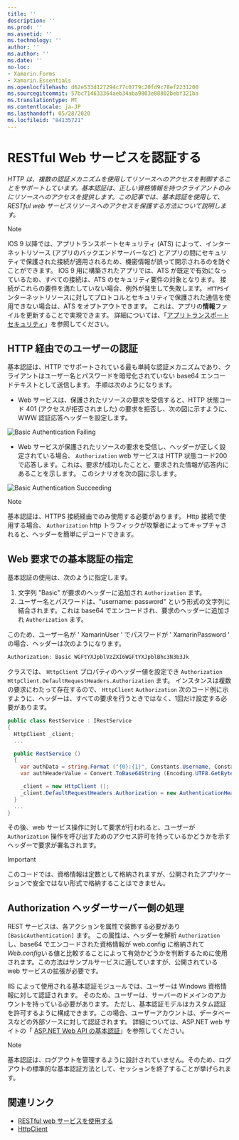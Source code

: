 ```yaml
---
title: ''
description: ''
ms.prod: ''
ms.assetid: ''
ms.technology: ''
author: ''
ms.author: ''
ms.date: ''
no-loc:
- Xamarin.Forms
- Xamarin.Essentials
ms.openlocfilehash: d62e533d127294c77c0779c20fd9c78ef2231200
ms.sourcegitcommit: 57bc714633364aeb34aba9803e88802bebf321ba
ms.translationtype: MT
ms.contentlocale: ja-JP
ms.lasthandoff: 05/28/2020
ms.locfileid: "84135721"
---
```

# <a name="authenticate-a-restful-web-service"></a>RESTful Web サービスを認証する

_HTTP は、複数の認証メカニズムを使用してリソースへのアクセスを制御することをサポートしています。基本認証は、正しい資格情報を持つクライアントのみにリソースへのアクセスを提供します。この記事では、基本認証を使用して、RESTful web サービスリソースへのアクセスを保護する方法について説明します。_

> [!NOTE]
> IOS 9 以降では、アプリトランスポートセキュリティ (ATS) によって、インターネットリソース (アプリのバックエンドサーバーなど) とアプリの間にセキュリティで保護された接続が適用されるため、機密情報が誤って開示されるのを防ぐことができます。 IOS 9 用に構築されたアプリでは、ATS が既定で有効になっているため、すべての接続は、ATS のセキュリティ要件の対象となります。 接続がこれらの要件を満たしていない場合、例外が発生して失敗します。
> `HTTPS`インターネットリソースに対してプロトコルとセキュリティで保護された通信を使用できない場合は、ATS をオプトアウトできます。 これは、アプリの**情報**ファイルを更新することで実現できます。 詳細については、「[アプリトランスポートセキュリティ](~/ios/app-fundamentals/ats.md)」を参照してください。

## <a name="authenticating-users-over-http"></a>HTTP 経由でのユーザーの認証

基本認証は、HTTP でサポートされている最も単純な認証メカニズムであり、クライアントはユーザー名とパスワードを暗号化されていない base64 エンコードテキストとして送信します。 手順は次のようになります。

- Web サービスは、保護されたリソースの要求を受信すると、HTTP 状態コード 401 (アクセスが拒否されました) の要求を拒否し、次の図に示すように、WWW 認証応答ヘッダーを設定します。

![](rest-images/basic-authentication-fail.png "Basic Authentication Failing")

- Web サービスが保護されたリソースの要求を受信し、ヘッダーが正しく設定されている場合、 `Authorization` web サービスは HTTP 状態コード200で応答します。これは、要求が成功したことと、要求された情報が応答内にあることを示します。 このシナリオを次の図に示します。

![](rest-images/basic-authentication-success.png "Basic Authentication Succeeding")

> [!NOTE]
> 基本認証は、HTTPS 接続経由でのみ使用する必要があります。 Http 接続で使用する場合、 `Authorization` http トラフィックが攻撃者によってキャプチャされると、ヘッダーを簡単にデコードできます。

## <a name="specifying-basic-authentication-in-a-web-request"></a>Web 要求での基本認証の指定

基本認証の使用は、次のように指定します。

1. 文字列 "Basic" が要求のヘッダーに追加され `Authorization` ます。
1. ユーザー名とパスワードは、"username: password" という形式の文字列に結合されます。これは base64 でエンコードされ、要求のヘッダーに追加され `Authorization` ます。

このため、ユーザー名が ' XamarinUser ' でパスワードが ' XamarinPassword ' の場合、ヘッダーは次のようになります。

```csharp
Authorization: Basic WGFtYXJpblVzZXI6WGFtYXJpblBhc3N3b3Jk
```

クラスでは、 `HttpClient` プロパティのヘッダー値を設定でき `Authorization` `HttpClient.DefaultRequestHeaders.Authorization` ます。 インスタンスは複数の要求にわたって存在するので、 `HttpClient` `Authorization` 次のコード例に示すように、ヘッダーは、すべての要求を行うときではなく、1回だけ設定する必要があります。

```csharp
public class RestService : IRestService
{
  HttpClient _client;
  ...

  public RestService ()
  {
    var authData = string.Format ("{0}:{1}", Constants.Username, Constants.Password);
    var authHeaderValue = Convert.ToBase64String (Encoding.UTF8.GetBytes (authData));

    _client = new HttpClient ();
    _client.DefaultRequestHeaders.Authorization = new AuthenticationHeaderValue ("Basic", authHeaderValue);
  }
  ...
}
```

その後、web サービス操作に対して要求が行われると、ユーザーが `Authorization` 操作を呼び出すためのアクセス許可を持っているかどうかを示すヘッダーで要求が署名されます。

> [!IMPORTANT]
> このコードでは、資格情報は定数として格納されますが、公開されたアプリケーションで安全ではない形式で格納することはできません。

## <a name="processing-the-authorization-header-server-side"></a>Authorization ヘッダーサーバー側の処理

REST サービスは、各アクションを属性で装飾する必要があり `[BasicAuthentication]` ます。 この属性は、ヘッダーを解析 `Authorization` し、base64 でエンコードされた資格情報が web.config に格納されて*Web.config*いる値と比較することによって有効かどうかを判断するために使用されます。この方法はサンプルサービスに適していますが、公開されている web サービスの拡張が必要です。

IIS によって使用される基本認証モジュールでは、ユーザーは Windows 資格情報に対して認証されます。 そのため、ユーザーは、サーバーのドメインのアカウントを持っている必要があります。 ただし、基本認証モデルはカスタム認証を許可するように構成できます。この場合、ユーザーアカウントは、データベースなどの外部ソースに対して認証されます。 詳細については、ASP.NET web サイトの「 [ASP.NET Web API の基本認証](https://www.asp.net/web-api/overview/security/basic-authentication)」を参照してください。

> [!NOTE]
> 基本認証は、ログアウトを管理するように設計されていません。そのため、ログアウトの標準的な基本認証方法として、セッションを終了することが挙げられます。

## <a name="related-links"></a>関連リンク

- [RESTful web サービスを使用する](~/xamarin-forms/data-cloud/web-services/rest.md)
- [HttpClient](https://msdn.microsoft.com/library/system.net.http.httpclient(v=vs.110).aspx)
